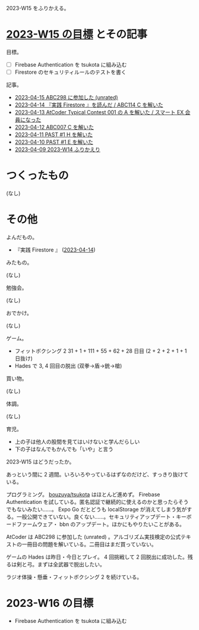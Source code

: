 2023-W15 をふりかえる。

# [2023-W15 の目標][2023-04-09] とその記事

目標。

- ☐ Firebase Authentication を tsukota に組み込む
- ☐ Firestore のセキュリティルールのテストを書く

記事。

- [2023-04-15 ABC298 に参加した (unrated)][2023-04-15]
- [2023-04-14 『実践 Firestore 』を読んだ / ABC114 C を解いた][2023-04-14]
- [2023-04-13 AtCoder Typical Contest 001 の A を解いた / スマート EX 会員になった][2023-04-13]
- [2023-04-12 ABC007 C を解いた][2023-04-12]
- [2023-04-11 PAST #1 H を解いた][2023-04-11]
- [2023-04-10 PAST #1 E を解いた][2023-04-10]
- [2023-04-09 2023-W14 ふりかえり][2023-04-09]

# つくったもの

(なし)

# その他

よんだもの。

- 『実践 Firestore 』 ([2023-04-14])

みたもの。

(なし)

勉強会。

(なし)

おでかけ。

(なし)

ゲーム。

- フィットボクシング 2 31 + 1 + 111 + 55 + 62 + 28 日目 (2 + 2 + 2 + 1 + 1 日抜け)
- Hades で 3, 4 回目の脱出 (双拳→盾→銃→槍)

買い物。

(なし)

体調。

(なし)

育児。

- 上の子は他人の股間を見てはいけないと学んだらしい
- 下の子はなんでもかんでも「いや」と言う

2023-W15 はどうだったか。

あっという間に 2 週間。いろいろやっているはずなのだけど、すっきり抜けている。

プログラミング。 [bouzuya/tsukota] はほとんど進めず。 Firebase Authentication を試している。匿名認証で継続的に使えるのかと思ったらそうでもないみたい……。 Expo Go だとどうも localStorage が消えてしまう気がする。一般公開できていない。良くない……。セキュリティアップデート・キーボードファームウェア・ bbn のアップデート。ほかにもやりたいことがある。

AtCoder は ABC298 に参加した (unrated) 。アルゴリズム実技検定の公式テキストの一冊目の問題を解いている。二冊目はまだ買っていない。

ゲームの Hades は昨日・今日とプレイ。 4 回挑戦して 2 回脱出に成功した。残るは剣と弓。まずは全武器で脱出したい。

ラジオ体操・懸垂・フィットボクシング 2 を続けている。

# 2023-W16 の目標

- Firebase Authentication を tsukota に組み込む

[2023-04-09]: https://blog.bouzuya.net/2023/04/09/
[2023-04-10]: https://blog.bouzuya.net/2023/04/10/
[2023-04-11]: https://blog.bouzuya.net/2023/04/11/
[2023-04-12]: https://blog.bouzuya.net/2023/04/12/
[2023-04-13]: https://blog.bouzuya.net/2023/04/13/
[2023-04-14]: https://blog.bouzuya.net/2023/04/14/
[2023-04-15]: https://blog.bouzuya.net/2023/04/15/
[bouzuya/tsukota]: https://github.com/bouzuya/tsukota
